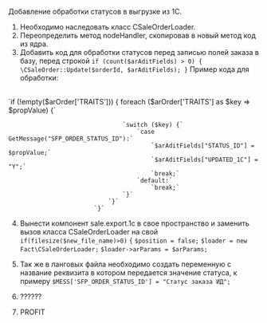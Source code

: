 Добавление обработки статусов в выгрузке из 1С.

1. Необходимо наследовать класс CSaleOrderLoader.
2. Переопределить метод nodeHandler, скопировав в новый метод код из ядра.
3. Добавить код  для обработки статусов перед записью полей заказа в базу, перед строкой 
` if (count($arAditFields) > 0) {   \CSaleOrder::Update($orderId, $arAditFields); } `
Пример кода для обработки:
<br>
  `if (!empty($arOrder['TRAITS'])) {
foreach ($arOrder['TRAITS'] as $key => $propValue) {`

                                    `switch ($key) {`
                                        `case GetMessage("SFP_ORDER_STATUS_ID"):`
                                            `$arAditFields["STATUS_ID"] = $propValue;`
                                            `$arAditFields["UPDATED_1C"] = "Y";`
                                            `break;`
                                        `default:`
                                            `break;`
                                    `}`
                                `}`
                            `}`
4. Вынести компонент sale.export.1c в свое пространство и заменить вызов класса CSaleOrderLoader на свой
`if(filesize($new_file_name)>0)`
`{`
 `$position = false;`
 `$loader = new Fact\CSaleOrderLoader;`
 `$loader->arParams = $arParams;`

5. Так же в ланговых файла необходимо создать переменную с название реквизита в котором передается значение статуса, к примеру `$MESS['SFP_ORDER_STATUS_ID'] = "Статус заказа ИД";`

6. ??????
7. PROFIT